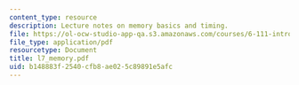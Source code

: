 ```yaml
---
content_type: resource
description: Lecture notes on memory basics and timing.
file: https://ol-ocw-studio-app-qa.s3.amazonaws.com/courses/6-111-introductory-digital-systems-laboratory-spring-2006/b148883f2540cfb8ae025c89891e5afc_l7_memory.pdf
file_type: application/pdf
resourcetype: Document
title: l7_memory.pdf
uid: b148883f-2540-cfb8-ae02-5c89891e5afc
---
```

